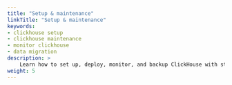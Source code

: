 ```yaml
---
title: "Setup & maintenance"
linkTitle: "Setup & maintenance"
keywords:
- clickhouse setup
- clickhouse maintenance
- monitor clickhouse
- data migration
description: >
    Learn how to set up, deploy, monitor, and backup ClickHouse with step-by-step guides.
weight: 5
---
```


